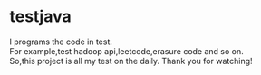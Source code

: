# testjava
I programs the code in test.<br/>
For example,test hadoop api,leetcode,erasure code and so on.<br/>
So,this project is all my test on the daily.
Thank you for watching!
